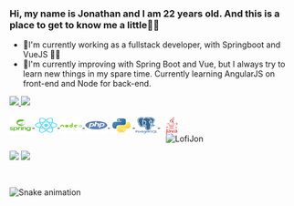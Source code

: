 ### Hi, my name is Jonathan and I am 22 years old. And this is a place to get to know me a little👨‍💻

- 🔭I'm currently working as a fullstack developer, with Springboot and VueJS 🐱‍🏍
- 🌱I'm currently improving with Spring Boot and Vue, but I always try to learn new things in my spare time. Currently learning AngularJS on front-end and Node for back-end.

<div>
  <a href="https://github.com/jonathanmalagueta">
  <img height="180em" src="https://github-readme-stats.vercel.app/api?username=LofiJon&show_icons=true&theme=algolia&include_all_commits=true&count_private=true"/>
  <img height="180em" src="https://github-readme-stats.vercel.app/api/top-langs/?username=LofiJon&layout=compact&langs_count=7&theme=algolia"/>
</div>
  <div style="display: inline_block"><br>
  <i class="devicon-spring-plain colored"></i>
  <img align="center" alt="LofiJon-Ts" height="30" width="40" src="https://github.com/devicons/devicon/blob/master/icons/spring/spring-original-wordmark.svg">
  <img align="center" alt="LofiJon-React" height="30" width="40" src="https://raw.githubusercontent.com/devicons/devicon/master/icons/react/react-original.svg">
  <img align="center" alt="LofiJon-HTML" height="30" width="40" src="https://github.com/devicons/devicon/blob/master/icons/nodejs/nodejs-plain-wordmark.svg">
  <img align="center" alt="LofiJon-CSS" height="30" width="40" src="https://github.com/devicons/devicon/blob/master/icons/php/php-plain.svg">
  <img align="center" alt="LofiJon-Python" height="30" width="40" title="Python" src="https://raw.githubusercontent.com/devicons/devicon/master/icons/python/python-original.svg">
  <img align="center" alt="LofiJon-Python" height="30" width="40" src="https://github.com/devicons/devicon/blob/master/icons/postgresql/postgresql-plain-wordmark.svg">
  <img align="center" alt="LofiJon-Csharp" height="30" width="40" src="https://github.com/devicons/devicon/blob/master/icons/java/java-plain-wordmark.svg">
  <img align="right" alt="LofiJon" height="200" width="230" src="https://i.imgur.com/VkSuaVo.gif?noredirect">
</div>
   
  ##

  <div top="100">
  <a href="https://www.instagram.com/jonmalagueta.js/" target="_blank"><img src="https://img.shields.io/badge/-Instagram-%23E4405F?style=for-the-badge&logo=instagram&logoColor=white" target="_blank"></a>
  <a href="https://www.linkedin.com/in/jonathan-malagueta-524391150/" target="_blank"><img src="https://img.shields.io/badge/-LinkedIn-%230077B5?style=for-the-badge&logo=linkedin&logoColor=white" target="_blank"></a> 
    
   &nbsp;
  
  ![Snake animation](https://github.com/jonathanmalagueta/LofiJon/blob/output/github-contribution-grid-snake.svg)
</div>


